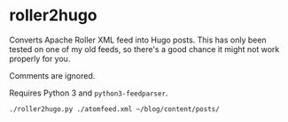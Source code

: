 # roller2hugo

Converts Apache Roller XML feed into Hugo posts. This has only been
tested on one of my old feeds, so there's a good chance it might not
work properly for you.

Comments are ignored.

Requires Python 3 and `python3-feedparser`.

```
./roller2hugo.py ./atomfeed.xml ~/blog/content/posts/
```
